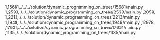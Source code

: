 1,15681,./../../solution/dynamic_programming_on_trees/15681/main.py
1,2533,./../../solution/dynamic_programming_on_trees/2533/main.py
,2058,
1,2213,./../../solution/dynamic_programming_on_trees/2213/main.py
1,1949,./../../solution/dynamic_programming_on_trees/1949/main.py
,12978,
,17831,./../../solution/dynamic_programming_on_trees/17831/main.py
,1135,./../../solution/dynamic_programming_on_trees/1135/main.py
